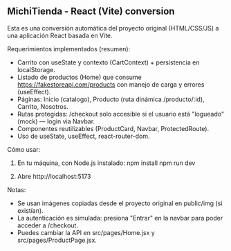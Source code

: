 MichiTienda - React (Vite) conversion
-------------------------------------

Esta es una conversión automática del proyecto original (HTML/CSS/JS) a una
aplicación React basada en Vite.

Requerimientos implementados (resumen):
- Carrito con useState y contexto (CartContext) + persistencia en localStorage.
- Listado de productos (Home) que consume https://fakestoreapi.com/products con manejo de carga y errores (useEffect).
- Páginas: Inicio (catalogo), Producto (ruta dinámica /producto/:id), Carrito, Nosotros.
- Rutas protegidas: /checkout solo accesible si el usuario está "logueado" (mock) — login via Navbar.
- Componentes reutilizables (ProductCard, Navbar, ProtectedRoute).
- Uso de useState, useEffect, react-router-dom.

Cómo usar:
1) En tu máquina, con Node.js instalado:
   npm install
   npm run dev

2) Abre http://localhost:5173

Notas:
- Se usan imágenes copiadas desde el proyecto original en public/img (si existían).
- La autenticación es simulada: presiona "Entrar" en la navbar para poder acceder a /checkout.
- Puedes cambiar la API en src/pages/Home.jsx y src/pages/ProductPage.jsx.

